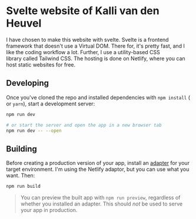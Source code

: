 # Svelte website of Kalli van den Heuvel

I have chosen to make this website with svelte. Svelte is a frontend framework that doesn't use a Virtual DOM. There for, it's pretty fast, and I like the coding workflow a lot. Further, I use a utility-based CSS library called Tailwind CSS. The hosting is done on Netlify, where you can host static websites for free.

## Developing

Once you've cloned the repo and installed dependencies with `npm install` ( or `yarn`), start a development server:

```bash
npm run dev

# or start the server and open the app in a new browser tab
npm run dev -- --open
```

## Building

Before creating a production version of your app, install an [adapter](https://kit.svelte.dev/docs#adapters) for your target environment. I'm using the Netlify adaptor, but you can use what you want. Then:

```bash
npm run build
```

> You can preview the built app with `npm run preview`, regardless of whether you installed an adapter. This should _not_ be used to serve your app in production.
